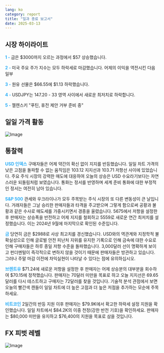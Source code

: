 ```yaml
---
lang: ko
category: report
title: "일과 종료 보고서"
date: 2025-03-13
---
```



<h2>시장 하이라이트</h2>
<strong style="color: #2caef7;">1 - </strong> 금은 $3000까지 오르는 과정에서 $57 상승했습니다.

<strong style="color: #2caef7;">2 - </strong> 미국 주요 주가 지수는 모두 하락세로 마감했습니다. 어제의 이익을 역전시킨 다음 일부

<strong style="color: #2caef7;">3 - </strong> 원유 선물은 $66.55에 $1.13 하락했습니다.

<strong style="color: #2caef7;">4 - </strong> USDJPY는 147.20 - 33 영역 사이에서 새로운 최저치로 하락합니다.

<strong style="color: #2caef7;">5 - </strong> 젤렌스키 "푸틴, 휴전 제안 거부 준비 중"



<h2>일일 가격 활동</h2>
<img src="https://markleighedu.github.io/img/Mar-2025/13-Mar-2025/price.jpg" alt="Image"/>

<h2>통찰력</h2>
<strong style="color: #2caef7;">USD 인덱스</strong> 구매자들은 어제 약간의 확신 없이 지지를 반등했습니다. 일일 차트 가격의 낮은 고점을 돌파할 수 없는 움직임은 103.12 지지선과 103.71 저항선 사이에 있었습니다. 주요 주식 시장의 강력한 매도에 대응하여 오늘의 상승은 USD 수요라기보다는 자연스러운 되돌림처럼 보였습니다. 통화는 정서를 반영하며 세계 준비 통화에 대한 부정적인 정서는 여전히 남아 있습니다.  

<strong style="color: #2caef7;">S&P 500</strong> 관세와 우크라이나가 모두 주목받는 주식 시장의 또 다른 변동성이 큰 날입니다. 거래자들은 그날 승리한 판매자들과 타격을 주고받으며 그렇게 함으로써 공황과 불황과 같은 수사로 매도세를 가중시키면서 경종을 울렸습니다. 5675에서 저항을 설정한 후 판매자는 상승폭을 반전하고 어제 지지를 철회하고 5559로 새로운 연간 최저치를 설정했습니다. 이는 2024년 9월에 마지막으로 확인된 수준입니다.

<strong style="color: #2caef7;">금</strong> 당연히 금은 $2988로 사상 최고치를 경신했습니다. USD와의 역관계와 지정학적 불확실성으로 인해 글로벌 안전 피난처 지위를 유지한 기록으로 인해 금속에 대한 수요로 인해 구매자들은 하루 종일 저항 수준을 돌파했습니다. 3,000달러 선이 명확하게 보이고 펀더멘털이 즉각적으로 변하지 않을 것이기 때문에 판매자들은 방관하고 있습니다. 그러나 주말 마감 이전에 차익실현이 나타날 수 있다는 점에 유의하십시오.   

<strong style="color: #2caef7;">브렌트유</strong> $71.24에 새로운 저항을 설정한 후 판매자는 어제 상승분의 대부분을 회수하여 $70.15에 정착했습니다. 판매자는 70달러 미만을 목표로 하고 오늘 지지선은 69.65달러를 다시 테스트하고 구매자는 72달러를 찾을 것입니다. 기술적 분석 관점에서 보면 오늘의 빨간색 캔들이 일일 차트에 더 높은 고점과 더 높은 저점을 추가하는 모순에 주목하세요.

<strong style="color: #2caef7;">비트코인</strong> 2일간의 반등 지원 이후 판매자는 $79.9K에서 확고한 하락세 설정 지원을 확인했습니다. 일일 차트에서 $84.2K의 이중 천정(강한 반전 기호)을 확인하세요. 판매자는 $80,000 미만을 유지하고 $76,400의 지원을 목표로 삼을 것입니다.



<h2>FX 피벗 레벨</h2>
<img src="https://markleighedu.github.io/img/Mar-2025/13-Mar-2025/pivot.jpg" alt="Image"/>